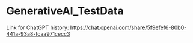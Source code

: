# GenerativeAI_TestData

Link for ChatGPT history:
https://chat.openai.com/share/5f9efef6-80b0-441a-93a8-fcaa971cecc3
